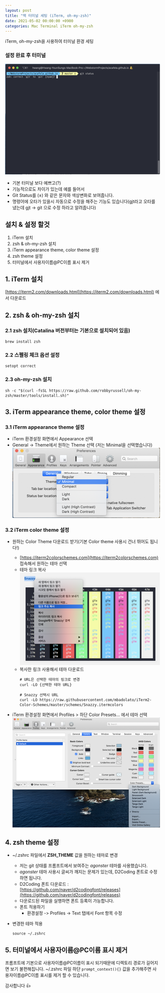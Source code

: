 ```yaml
---
layout: post
title: "맥 터미널 세팅 (iTerm, oh-my-zsh)"
date: 2021-05-02 00:00:00 +0900
categories: Mac Terminal iTerm oh-my-zsh
---
```


iTerm, oh-my-zsh을 사용하여 터미널 환경 세팅

### 설정 완료 후 터미널

![iterm-result](/assets/capture/iterm-result.png)

- 기본 터미널 보다 예쁘고(?)
- 기능적으로도 차이가 있는데 예를 들어서
- Git Status를 (±) 와 같은 문자와 색상변화로 보여줍니다.
- 명령어에 오타가 있을시 자동으로 수정을 해주는 기능도 있습니다(gjt라고 오타를 냈는데 gjt -> git 으로 수정 하라고 알려줍니다)


## 설치 & 설정 할것

1. iTerm 설치
2. zsh & oh-my-zsh 설치
3. iTerm appearance theme, color theme 설정
4. zsh theme 설정
5. 터미널에서 사용자이름@PC이름 표시 제거

## 1. iTerm 설치

[https://iterm2.com/downloads.html](https://iterm2.com/downloads.html) 에서 다운로드

## 2. zsh & oh-my-zsh 설치

### 2.1 zsh 설치(Catalina 버전부터는 기본으로 설치되어 있음)

```shell
brew install zsh
```

### 2.2 스펠링 체크 옵션 설정

```shell
setopt correct
```

### 2.3 oh-my-zsh 설치

```shell
sh -c "$(curl -fsSL https://raw.github.com/robbyrussell/oh-my-zsh/master/tools/install.sh)"
```

## 3. iTerm appearance theme, color theme 설정

### 3.1 iTerm appearance theme 설정

- iTerm 환경설정 화면에서 Appearance 선택
- General -> Theme에서 원하는 Theme 선택 (저는 Minimal을 선택했습니다)
  ![iterm-appearance-theme](/assets/capture/iterm-appearance-theme.png)

### 3.2 iTerm color theme 설정

- 원하는 Color Theme 다운로드 받기(기본 Color theme 사용시 건너 뛰어도 됩니다!)
  - [https://iterm2colorschemes.com](https://iterm2colorschemes.com) 접속해서 원하는 테마 선택
  - 테마 링크 복사
    ![iterm-color-theme](/assets/capture/iterm-color-theme.png)
  - 복사한 링크 사용해서 테마 다운로드
    ```shell
    # URL은 선택한 테마의 링크로 변경
    curl -LO {선택한 테마 URL}

    # Snazzy 선택시 URL
    curl -LO https://raw.githubusercontent.com/mbadolato/iTerm2-Color-Schemes/master/schemes/Snazzy.itermcolors
    ```

- iTerm 환경설정 화면에서 Profiles > 하단 Color Presets... 에서 테마 선택
  ![iterm-color-theme-select](/assets/capture/iterm-color-theme-select.png)

## 4. zsh theme 설정

- ~/.zshrc 파일에서 __ZSH_THEME__ 값을 원하는 테마로 변경
  - 저는 git 상태를 프롬프트에서 보여주는 _agonster_ 테마를 사용했습니다.
  - _agonster_ 테마 사용시 글씨가 깨지는 문제가 있는데, D2Coding 폰트로 수정하면 됩니다.
  - D2Coding 폰트 다운로드 : [https://github.com/naver/d2codingfont/releases](https://github.com/naver/d2codingfont/releases)
  - 다운로드된 파일을 실행하면 폰트 등록이 가능합니다.
  - 폰트 적용하기
    - 환경설정 -> Profiles -> Text 탭에서 Font 항목 수정

- 변경한 테마 적용

  ```shell
  source ~/.zshrc
  ```

## 5. 터미널에서 사용자이름@PC이름 표시 제거

프롬프트에 기본으로 사용자이름@PC이름이 표시 되기때문에 디렉토리 경로가 길어지면 보기 불편해집니다.
~/.zshrc 파일 하단 `prompt_context(){}` 값을 추가해주면 사용자이름@PC이름 표시를 제거 할 수 있습니다.

감사합니다 👍